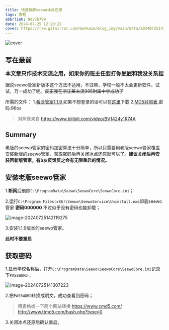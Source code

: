 ```yaml
---
title: 快速破解seewo冰点还原
tags: 教程
abbrlink: 9d27b799
date: 2024-07-25 12:20:22
cover: https://raw.gitmirror.com/Genkaim/blog_img/main/data/202407251432348.webp
---
```


![cover](https://raw.gitmirror.com/Genkaim/blog_img/main/data/202407251432348.webp)

## 写在最前

 <big>**本文章只作技术交流之用，如果你的班主任要打你屁屁和我没关系捏**</big>

据说seewo管家新版本这个方法不适用，不过嘛，学校一般不太会更新软件，试试，万一成功了呢。~~反正我在浙江某末流985附属中学成功了~~

所需的文件：
1.[希沃管家1.1.9 ](https://www.123pan.com/s/Zk0Kjv-5kRx.html) 如果不想登录的话可以在[这里](https://www.iefans.net/soft/v1119124.html)下载
2.[MD5对照表 ](https://wwp.lanzoum.com/iU7uB0cc5i6j )密码:96os 

> 对照表来自 https://www.bilibili.com/video/BV1424y1R74A

## Summary

老版的seewo管家的密码加密算法十分简单，所以只需要用老版seewo管家覆盖安装新版的seewo管家，获取密码后再关闭冰点还原就可以了。**建议关闭后再安装回新版管家，有b友反馈反之会有无限重启的情况。**

## 安装老版seewo管家

1.**断网**后删除`C:\ProgramData\Seewo\SeewoCore\SeewoCore.ini`；

2.运行`C:\Program Files(x86)\Seewo\SeewoService\Uninstall.exe`卸载seewo管家
**密码000000** 不过似乎没有密码也能卸载；

![image-20240725142119275](https://raw.gitmirror.com/Genkaim/blog_img/main/data/202407251421627.png)

3.安装1.1.9版本的seewo管家。

**此时不要重启**

## 获取密码

1.显示学校名称后，打开`C:\ProgramData\Seewo\SeewoCore\SeewoCore.ini`记录下`PASSWORD`；

![image-20240725141307223](https://raw.gitmirror.com/Genkaim/blog_img/main/data/202407251413911.png)

2.把`PASSWORD`转换成明文，成功查看到密码；

>用表格或一下两个网站转换
>https://www.cmd5.com/
>http://www.ttmd5.com/hash.php?type=0

3.关闭冰点还原后确认重启。
